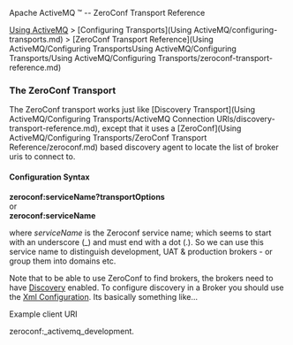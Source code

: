Apache ActiveMQ ™ -- ZeroConf Transport Reference 

[Using ActiveMQ](using-activemq.md) > [Configuring Transports](Using ActiveMQ/configuring-transports.md) > [ZeroConf Transport Reference](Using ActiveMQ/Configuring TransportsUsing ActiveMQ/Configuring Transports/Using ActiveMQ/Configuring Transports/zeroconf-transport-reference.md)


### The ZeroConf Transport

The ZeroConf transport works just like [Discovery Transport](Using ActiveMQ/Configuring Transports/ActiveMQ Connection URIs/discovery-transport-reference.md), except that it uses a [ZeroConf](Using ActiveMQ/Configuring Transports/ZeroConf Transport Reference/zeroconf.md) based discovery agent to locate the list of broker uris to connect to.

#### Configuration Syntax

**zeroconf:serviceName?transportOptions**  
or  
**zeroconf:serviceName**

where _serviceName_ is the Zeroconf service name; which seems to start with an underscore (_) and must end with a dot (.). So we can use this service name to distinguish development, UAT & production brokers - or group them into domains etc.

Note that to be able to use ZeroConf to find brokers, the brokers need to have [Discovery](Features/discovery.md) enabled. To configure discovery in a Broker you should use the [Xml Configuration](xml-Community/FAQ/configuration.md). Its basically something like...

<broker name="foo">
  <transportConnectors>
    <transportConnector name="openwire" uri="tcp://0.0.0.0:61616" discoveryUri="zeroconf:\_activemq\_development. />
  </transportConnectors>
  ...
</broker>

##### Example client URI

zeroconf:\_activemq\_development.

